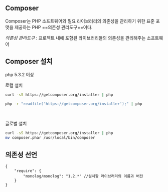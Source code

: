 ## Composer
Composer는 PHP 소프트웨어와 필요 라이브러리의 의존성을 관리하기 위한 표준 포맷을 제공하는 PHP ==의존성 관리도구==이다.

*의존성 관리도구* : 프로젝트 내에 포함된 라이브러리들의 의존성을 관리해주는 소프트웨어


## Composer 설치
php 5.3.2 이상

로컬 설치
```sh
curl -sS https://getcomposer.org/installer | php
```
```sh
php -r "readfile('https://getcomposer.org/installer');" | php
```
<br>


글로벌 설치
```sh
curl -sS https://getcomposer.org/installer | php
mv composer.phar /usr/local/bin/composer
```


## 의존성 선언
```text
{
    "require": {
        "monolog/monolog": "1.2.*" //설치할 라이브러리의 이름과 버전
    }
}
```

##
<!--stackedit_data:
eyJoaXN0b3J5IjpbLTc3Mjk1MTU3MSwxMzQzMTY3Nzg5LC01NT
cyMjMxMjRdfQ==
-->